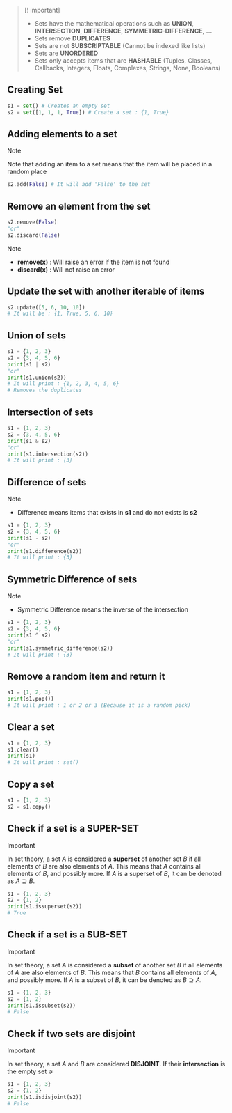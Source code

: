 > [! important]
> - Sets have the mathematical operations such as **UNION**, **INTERSECTION**, **DIFFERENCE**, **SYMMETRIC-DIFFERENCE**, **...**
> - Sets remove **DUPLICATES**
> - Sets are not **SUBSCRIPTABLE** (Cannot be indexed like lists)
> - Sets are **UNORDERED**
> - Sets only accepts items that are **HASHABLE** (Tuples, Classes, Callbacks, Integers, Floats, Complexes, Strings, None, Booleans)

## Creating Set

```python
s1 = set() # Creates an empty set
s2 = set([1, 1, 1, True]) # Create a set : {1, True}
```

## Adding elements to a set

> [!note]
> Note that adding an item to a set means that the item will be placed in a random place

```python
s2.add(False) # It will add 'False' to the set
```

## Remove an element from the set

```python
s2.remove(False)
"or"
s2.discard(False)
```

> [!note]
> - **remove(x)** : Will raise an error if the item is not found
> - **discard(x)** : Will not raise an error

## Update the set with another iterable of items

```python
s2.update([5, 6, 10, 10])
# It will be : {1, True, 5, 6, 10}
```

## Union of sets

```python
s1 = {1, 2, 3}
s2 = {3, 4, 5, 6}
print(s1 | s2)
"or"
print(s1.union(s2))
# It will print : {1, 2, 3, 4, 5, 6}
# Removes the duplicates
```

## Intersection of sets

```python
s1 = {1, 2, 3}
s2 = {3, 4, 5, 6}
print(s1 & s2)
"or"
print(s1.intersection(s2))
# It will print : {3}
```

## Difference of sets

> [!note]
> - Difference means items that exists in **s1** and do not exists is **s2**

```python
s1 = {1, 2, 3}
s2 = {3, 4, 5, 6}
print(s1 - s2)
"or"
print(s1.difference(s2))
# It will print : {3}
```

## Symmetric Difference of sets

> [!note]
> - Symmetric Difference means the inverse of the intersection

```python
s1 = {1, 2, 3}
s2 = {3, 4, 5, 6}
print(s1 ^ s2)
"or"
print(s1.symmetric_difference(s2))
# It will print : {3}
```

## Remove a random item and return it

```python
s1 = {1, 2, 3}
print(s1.pop())
# It will print : 1 or 2 or 3 (Because it is a random pick)
```

## Clear a set

```python
s1 = {1, 2, 3}
s1.clear()
print(s1)
# It will print : set()
```

## Copy a set

```python
s1 = {1, 2, 3}
s2 = s1.copy()
```

## Check if a set is a SUPER-SET

> [!important]
> In set theory, a set $A$ is considered a **superset** of another set $B$ if all elements of $B$ are also elements of $A$. This means that $A$ contains all elements of $B$, and possibly more. If $A$ is a superset of $B$, it can be denoted as $A ⊇ B$.

```python
s1 = {1, 2, 3}
s2 = {1, 2}
print(s1.issuperset(s2))
# True
```

## Check if a set is a SUB-SET

> [!important]
> In set theory, a set $A$ is considered a **subset** of another set $B$ if all elements of $A$ are also elements of $B$. This means that $B$ contains all elements of $A$, and possibly more. If $A$ is a subset of $B$, it can be denoted as $B ⊇ A$.

```python
s1 = {1, 2, 3}
s2 = {1, 2}
print(s1.issubset(s2))
# False
```

## Check if two sets are disjoint

> [!important]
> In set theory, a set $A$ and $B$ are considered **DISJOINT**. If their **intersection** is the empty set $\emptyset$

```python
s1 = {1, 2, 3}
s2 = {1, 2}
print(s1.isdisjoint(s2))
# False
```
